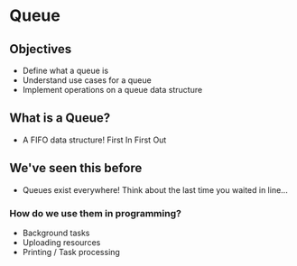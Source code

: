 # Queue
## Objectives
- Define what a queue is
- Understand use cases for a queue
- Implement operations on a queue data structure

## What is a Queue?
- A FIFO data structure! First In First Out

## We've seen this before
- Queues exist everywhere! Think about the last time you waited in line...
### How do we use them in programming?
- Background tasks
- Uploading resources
- Printing / Task processing